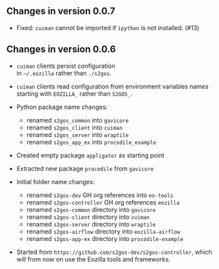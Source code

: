 ## Changes in version 0.0.7

- Fixed: `cuiman` cannot be imported if `ìpython` is not installed. (#13)

## Changes in version 0.0.6

- `cuiman` clients persist configuration  
  in `~/.eozilla` rather than `./s2gos`.
- `cuiman` clients read configuration from 
  environment variables names 
  starting with `EOZILLA_` rather than `S2GOS_`.
- Python package name changes:
    - renamed `s2gos_common` into `gavicore` 
    - renamed `s2gos_client` into `cuiman` 
    - renamed `s2gos_server` into `wraptile` 
    - renamed `s2gos_app_ex` into `procodile_example` 
- Created empty package `appligator` as starting point
- Extracted new package `procodile` from `gavicore`
- Initial folder name changes:
    - renamed `s2gos-dev` GH org references into `eo-tools`
    - renamed `s2gos-controller` GH org references `eozilla`
    - renamed `s2gos-common` directory into `gavicore`
    - renamed `s2gos-client` directory into `cuiman`
    - renamed `s2gos-server` directory into `wraptile`
    - renamed `s2gos-airflow` directory into `eozilla-airflow`
    - renamed `s2gos-app-ex` directory into `procodile-example`
  
- Started from `https://github.com/s2gos-dev/s2gos-controller`, which will 
  from now on use the Eozilla tools and frameworks.

